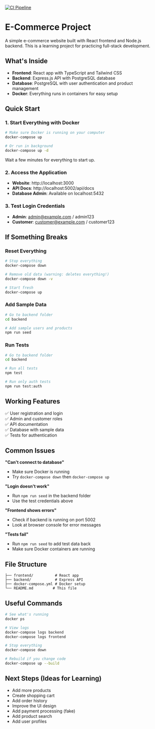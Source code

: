 [![CI Pipeline](https://github.com/CBunna/cicd-ecommerce/actions/workflows/ci.yml/badge.svg)](https://github.com/CBunna/cicd-ecommerce/actions/workflows/ci.yml)



# E-Commerce Project

A simple e-commerce website built with React frontend and Node.js backend. This is a learning project for practicing full-stack development.

## What's Inside

- **Frontend**: React app with TypeScript and Tailwind CSS
- **Backend**: Express.js API with PostgreSQL database
- **Database**: PostgreSQL with user authentication and product management
- **Docker**: Everything runs in containers for easy setup

## Quick Start

### 1. Start Everything with Docker
```bash
# Make sure Docker is running on your computer
docker-compose up

# Or run in background
docker-compose up -d
```

Wait a few minutes for everything to start up.

### 2. Access the Application
- **Website**: http://localhost:3000
- **API Docs**: http://localhost:5002/api/docs
- **Database Admin**: Available on localhost:5432

### 3. Test Login Credentials
- **Admin**: admin@example.com / admin123
- **Customer**: customer@example.com / customer123

## If Something Breaks

### Reset Everything
```bash
# Stop everything
docker-compose down

# Remove old data (warning: deletes everything!)
docker-compose down -v

# Start fresh
docker-compose up
```

### Add Sample Data
```bash
# Go to backend folder
cd backend

# Add sample users and products
npm run seed
```

### Run Tests
```bash
# Go to backend folder
cd backend

# Run all tests
npm test

# Run only auth tests
npm run test:auth
```

## Working Features

✅ User registration and login  
✅ Admin and customer roles  
✅ API documentation  
✅ Database with sample data  
✅ Tests for authentication  

## Common Issues

**"Can't connect to database"**
- Make sure Docker is running
- Try `docker-compose down` then `docker-compose up`

**"Login doesn't work"**
- Run `npm run seed` in the backend folder
- Use the test credentials above

**"Frontend shows errors"**
- Check if backend is running on port 5002
- Look at browser console for error messages

**"Tests fail"**
- Run `npm run seed` to add test data back
- Make sure Docker containers are running

## File Structure
```
├── frontend/          # React app
├── backend/           # Express API
├── docker-compose.yml # Docker setup
└── README.md         # This file
```

## Useful Commands

```bash
# See what's running
docker ps

# View logs
docker-compose logs backend
docker-compose logs frontend

# Stop everything
docker-compose down

# Rebuild if you change code
docker-compose up --build
```

## Next Steps (Ideas for Learning)

- Add more products
- Create shopping cart
- Add order history
- Improve the UI design
- Add payment processing (fake)
- Add product search
- Add user profiles

